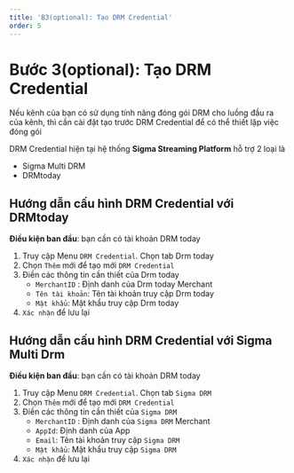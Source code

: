 ```yaml
---
title: 'B3(optional): Tạo DRM Credential'
order: 5
---
```


# Bước 3(optional): Tạo DRM Credential

Nếu kênh của bạn có sử dụng tính năng đóng gói DRM cho luồng đầu ra của kênh, thì cần cài đặt tạo trước DRM Credential để có thể thiết lập việc đóng gói 

DRM Credential hiện tại hệ thống **Sigma Streaming Platform** hỗ trợ 2 loại là
* Sigma Multi DRM
* DRMtoday


## Hướng dẫn cấu hình DRM Credential với DRMtoday

**Điều kiện ban đầu**: bạn cần có tài khoản DRM today 

1. Truy cập  Menu `DRM Credential`. Chọn tab Drm today
2. Chọn `Thêm` mới để tạo mới `DRM Credential`
3. Điền các thông tin cần thiết của Drm today
    * `MerchantID` :  Định danh của Drm today Merchant
    * `Tên tài khoản`: Tên tài khoản truy cập Drm today
    * `Mật khẩu`: Mật khẩu truy cập Drm today
4. `Xác nhận` để lưu lại

## Hướng dẫn cấu hình DRM Credential với Sigma Multi Drm

**Điều kiện ban đầu**: bạn cần có tài khoản DRM today 

1. Truy cập  Menu `DRM Credential`. Chọn tab `Sigma DRM`
2. Chọn `Thêm` mới để tạo mới `DRM Credential`
3. Điền các thông tin cần thiết của `Sigma DRM`
    * `MerchantID` :  Định danh của `Sigma DRM` Merchant
    * `AppId`: Định danh của App
    * `Email`: Tên tài khoản truy cập `Sigma DRM`
    * `Mật khẩu`: Mật khẩu truy cập `Sigma DRM`
4. `Xác nhận` để lưu lại